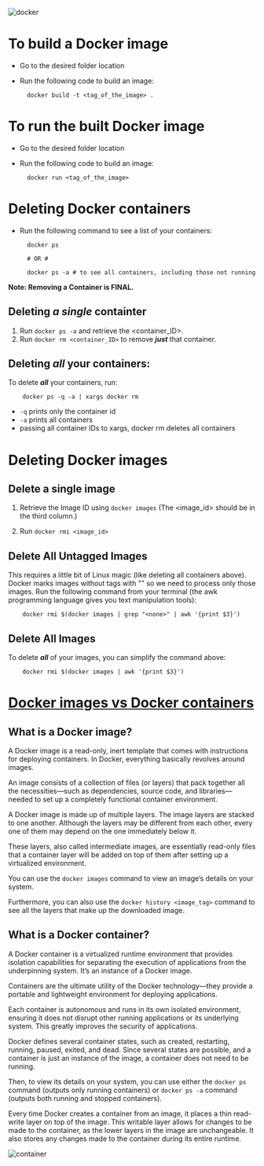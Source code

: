 ![docker](https://user-images.githubusercontent.com/38442315/117026161-d7124680-acfb-11eb-8bdb-f2aadd412052.jpg)

# To build a Docker image

* Go to the desired folder location
* Run the following code to build an image:

		docker build -t <tag_of_the_image> .

# To run the built Docker image

* Go to the desired folder location
* Run the following code to build an image:

        docker run <tag_of_the_image>

# Deleting Docker containers

* Run the following command to see a list of your containers:

        docker ps

        # OR #

        docker ps -a # to see all containers, including those not running

**Note: Removing a Container is FINAL.**

## Deleting ***a single*** containter

1. Run ```docker ps -a``` and retrieve the <container_ID>. 
2. Run ```docker rm <container_ID>``` to remove ***just*** that container.

## Deleting ***all*** your containers:

To delete ***all*** your containers, run:

        docker ps -q -a | xargs docker rm

* ```-q``` prints only the container id
* ```-a``` prints all containers
* passing all container IDs to xargs, docker rm deletes all containers

# Deleting Docker images

## Delete a single image

1. Retrieve the Image ID using ```docker images``` (The <image_id> should be in the third column.)

2. Run ```docker rmi <image_id>```

## Delete All Untagged Images

This requires a little bit of Linux magic (like deleting all containers above). Docker marks images without tags with "<none>" so we need to process only those images. Run the following command from your terminal (the awk programming language gives you text manipulation tools):

        docker rmi $(docker images | grep "<none>" | awk '{print $3}')

## Delete All Images

To delete ***all*** of your images, you can simplify the command above:

        docker rmi $(docker images | awk '{print $3}')
	
# [Docker images vs Docker containers](https://www.whitesourcesoftware.com/free-developer-tools/blog/docker-images-vs-docker-containers/)

## What is a Docker image?

A Docker image is a read-only, inert template that comes with instructions for deploying containers. In Docker, everything basically revolves around images.

An image consists of a collection of files (or layers) that pack together all the necessities—such as dependencies, source code, and libraries—needed to set up a completely functional container environment.

A Docker image is made up of multiple layers. The image layers are stacked to one another. Although the layers may be different from each other, every one of them may depend on the one immediately below it. 

These layers, also called intermediate images, are essentially read-only files that a container layer will be added on top of them after setting up a virtualized environment. 

You can use the ```docker images``` command to view an image’s details on your system.

Furthermore, you can also use the ```docker history <image_tag>``` command to see all the layers that make up the downloaded image.

## What is a Docker container?

A Docker container is a virtualized runtime environment that provides isolation capabilities for separating the execution of applications from the underpinning system. It’s an instance of a Docker image.

Containers are the ultimate utility of the Docker technology—they provide a portable and lightweight environment for deploying applications.

Each container is autonomous and runs in its own isolated environment, ensuring it does not disrupt other running applications or its underlying system. This greatly improves the security of applications.

Docker defines several container states, such as created, restarting, running, paused, exited, and dead. Since several states are possible, and a container is just an instance of the image, a container does not need to be running.

Then, to view its details on your system, you can use either the ```docker ps``` command (outputs only running containers) or ```docker ps -a``` command (outputs both running and stopped containers). 

Every time Docker creates a container from an image, it places a thin read-write layer on top of the image. This writable layer allows for changes to be made to the container, as the lower layers in the image are unchangeable. It also stores any changes made to the container during its entire runtime.

![container](https://user-images.githubusercontent.com/38442315/117031311-bb5d6f00-ad00-11eb-8b4b-a30dce0ac7f0.jpg)

